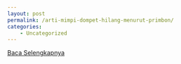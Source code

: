 ```yaml
---
layout: post
permalink: /arti-mimpi-dompet-hilang-menurut-primbon/
categories:
    - Uncategorized
---
```


[Baca Selengkapnya](/08)